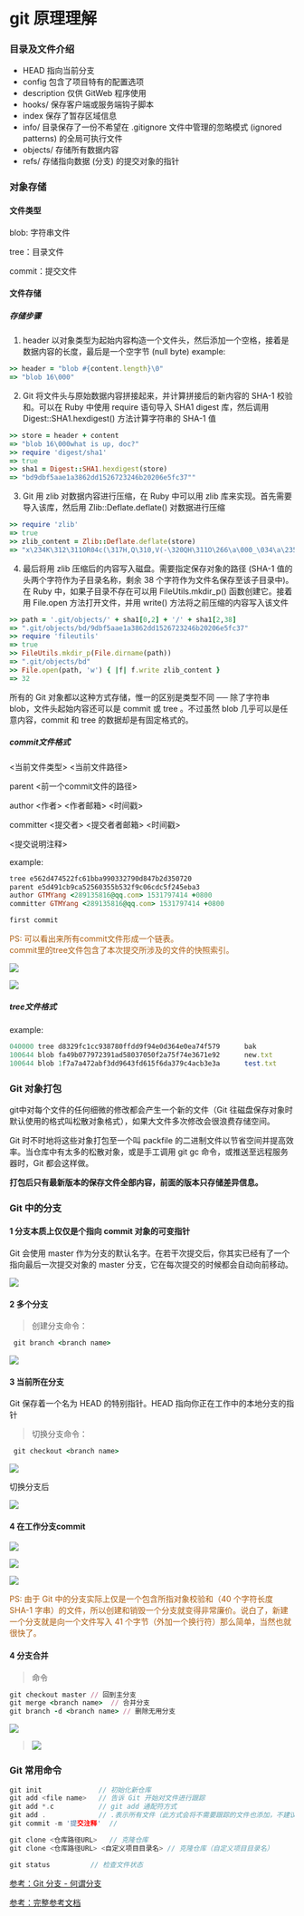 # git 原理理解

### 目录及文件介绍

* HEAD   		指向当前分支
* config		包含了项目特有的配置选项
* description   仅供 GitWeb 程序使用
* hooks/		保存客户端或服务端钩子脚本
* index			保存了暂存区域信息
* info/			目录保存了一份不希望在 .gitignore 文件中管理的忽略模式 (ignored patterns) 的全局可执行文件
* objects/		存储所有数据内容
* refs/			存储指向数据 (分支) 的提交对象的指针


### 对象存储
#### 文件类型
blob: 字符串文件

tree：目录文件

commit：提交文件

#### 文件存储

##### 存储步骤
1. header 以对象类型为起始内容构造一个文件头，然后添加一个空格，接着是数据内容的长度，最后是一个空字节 (null byte)
example:
```ruby
>> header = "blob #{content.length}\0"
=> "blob 16\000"
```

2. Git 将文件头与原始数据内容拼接起来，并计算拼接后的新内容的 SHA-1 校验和。可以在 Ruby 中使用 require 语句导入 SHA1 digest 库，然后调用 Digest::SHA1.hexdigest() 方法计算字符串的 SHA-1 值
```ruby
>> store = header + content
=> "blob 16\000what is up, doc?"
>> require 'digest/sha1'
=> true
>> sha1 = Digest::SHA1.hexdigest(store)
=> "bd9dbf5aae1a3862dd1526723246b20206e5fc37""
```

3. Git 用 zlib 对数据内容进行压缩，在 Ruby 中可以用 zlib 库来实现。首先需要导入该库，然后用 Zlib::Deflate.deflate() 对数据进行压缩
```ruby
>> require 'zlib'
=> true
>> zlib_content = Zlib::Deflate.deflate(store)
=> "x\234K\312\311OR04c(\317H,Q\310,V(-\320QH\311O\266\a\000_\034\a\235"
```

4. 最后将用 zlib 压缩后的内容写入磁盘。需要指定保存对象的路径 (SHA-1 值的头两个字符作为子目录名称，剩余 38 个字符作为文件名保存至该子目录中)。在 Ruby 中，如果子目录不存在可以用 FileUtils.mkdir_p() 函数创建它。接着用 File.open 方法打开文件，并用 write() 方法将之前压缩的内容写入该文件
```ruby
>> path = '.git/objects/' + sha1[0,2] + '/' + sha1[2,38]
=> ".git/objects/bd/9dbf5aae1a3862dd1526723246b20206e5fc37"
>> require 'fileutils'
=> true
>> FileUtils.mkdir_p(File.dirname(path))
=> ".git/objects/bd"
>> File.open(path, 'w') { |f| f.write zlib_content }
=> 32
```
所有的 Git 对象都以这种方式存储，惟一的区别是类型不同 ── 除了字符串 blob，文件头起始内容还可以是 commit 或 tree 。不过虽然 blob 几乎可以是任意内容，commit 和 tree 的数据却是有固定格式的。

##### commit文件格式
<当前文件类型> <当前文件路径>

parent <前一个commit文件的路径>

author <作者> <作者邮箱> <时间戳>

committer <提交者> <提交者者邮箱> <时间戳>


<提交说明注释>

example:
```ruby
tree e562d474522fc61bba990332790d847b2d350720
parent e5d491cb9ca52560355b532f9c06cdc5f245eba3
author GTMYang <289135816@qq.com> 1531797414 +0800
committer GTMYang <289135816@qq.com> 1531797414 +0800

first commit
```

<p style="color: #AD5D0F;font-size: 14px;" >
PS: 可以看出来所有commit文件形成一个链表。<br />
commit里的tree文件包含了本次提交所涉及的文件的快照索引。
</p>

![](../Resources/18333fig0301-tn.png)

![](../Resources/18333fig0302-tn.png)

##### tree文件格式

example:
```ruby
040000 tree d8329fc1cc938780ffdd9f94e0d364e0ea74f579      bak
100644 blob fa49b077972391ad58037050f2a75f74e3671e92      new.txt
100644 blob 1f7a7a472abf3dd9643fd615f6da379c4acb3e3a      test.txt
```

### Git 对象打包
git中对每个文件的任何细微的修改都会产生一个新的文件（Git 往磁盘保存对象时默认使用的格式叫松散对象格式），如果大文件多次修改会很浪费存储空间。

Git 时不时地将这些对象打包至一个叫 packfile 的二进制文件以节省空间并提高效率。当仓库中有太多的松散对象，或是手工调用 git gc 命令，或推送至远程服务器时，Git 都会这样做。

**打包后只有最新版本的保存文件全部内容，前面的版本只存储差异信息。**

### Git 中的分支
#### 1 分支本质上仅仅是个指向 commit 对象的可变指针

Git 会使用 master 作为分支的默认名字。在若干次提交后，你其实已经有了一个指向最后一次提交对象的 master 分支，它在每次提交的时候都会自动向前移动。

![](../Resources/18333fig0303-tn.png)

#### 2 多个分支
> 创建分支命令：
```ruby
 git branch <branch name>
```

![](../Resources/18333fig0304-tn.png)

#### 3 当前所在分支
Git 保存着一个名为 HEAD 的特别指针。HEAD 指向你正在工作中的本地分支的指针
> 切换分支命令：
```ruby
 git checkout <branch name>
```

![](../Resources/18333fig0305-tn.png)

切换分支后

![](../Resources/18333fig0306-tn.png)

#### 4 在工作分支commit

![](../Resources/18333fig0307-tn.png)

![](../Resources/18333fig0308-tn.png)

![](../Resources/18333fig0309-tn.png)

<p style="color: #AD5D0F;font-size: 14px;" >
PS: 由于 Git 中的分支实际上仅是一个包含所指对象校验和（40 个字符长度 SHA-1 字串）的文件，所以创建和销毁一个分支就变得非常廉价。说白了，新建一个分支就是向一个文件写入 41 个字节（外加一个换行符）那么简单，当然也就很快了。
</p>

#### 4 分支合并
> 命令
```ruby
git checkout master // 回到主分支
git merge <branch name>  // 合并分支
git branch -d <branch name> // 删除无用分支
```
![](../Resources/18333fig0316-tn.png)

> ![](../Resources/18333fig0317-tn.png)

### Git 常用命令
```c
git init              // 初始化新仓库
git add <file name>   // 告诉 Git 开始对文件进行跟踪
git add *.c           // git add 通配符方式
git add .             // .表示所有文件（此方式会将不需要跟踪的文件也添加，不建议使用）
git commit -m '提交注释'  //

git clone <仓库路径URL>   // 克隆仓库
git clone <仓库路径URL> <自定义项目目录名> // 克隆仓库（自定义项目目录名）

git status          // 检查文件状态


```


[参考：Git 分支 - 何谓分支](https://git-scm.com/book/zh/v1/Git-%E5%88%86%E6%94%AF-%E4%BD%95%E8%B0%93%E5%88%86%E6%94%AF)

[参考：完整参考文档](https://git-scm.com/book/zh/v1/Git-%E5%86%85%E9%83%A8%E5%8E%9F%E7%90%86)
